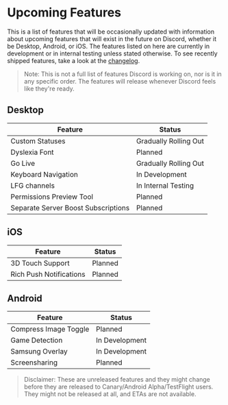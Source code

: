 <!-- TITLE: Upcoming Features -->
<!-- SUBTITLE: A quick summary of Upcoming Features -->

# Upcoming Features
This is a list of features that will be occasionally updated with information about upcoming features that will exist in the future on Discord, whether it be Desktop, Android, or iOS. The features listed on here are currently in development or in internal testing unless stated otherwise. To see recently shipped features, take a look at the [changelog](/changelog).

> Note: This is not a full list of features Discord is working on, nor is it in any specific order. The features will release whenever Discord feels like they're ready.

## Desktop

| Feature |	Status |
|---------|---------|
| Custom Statuses | Gradually Rolling Out |
| Dyslexia Font | Planned |
| Go Live | Gradually Rolling Out |
| Keyboard Navigation | In Development |
| LFG channels | In Internal Testing |
| Permissions Preview Tool | Planned |
| Separate Server Boost Subscriptions | Planned |

## iOS
| Feature | Status	|
|---------|---------|
| 3D Touch Support | Planned |
| Rich Push Notifications | Planned |

## Android
| Feature | Status |
|---------|--------|
| Compress Image Toggle | Planned |
| Game Detection | In Development |
| Samsung Overlay | In Development |
| Screensharing | Planned |

> Disclaimer: These are unreleased features and they might change before they are released to Canary/Android Alpha/TestFlight users. They might not be released at all, and ETAs are not available.
